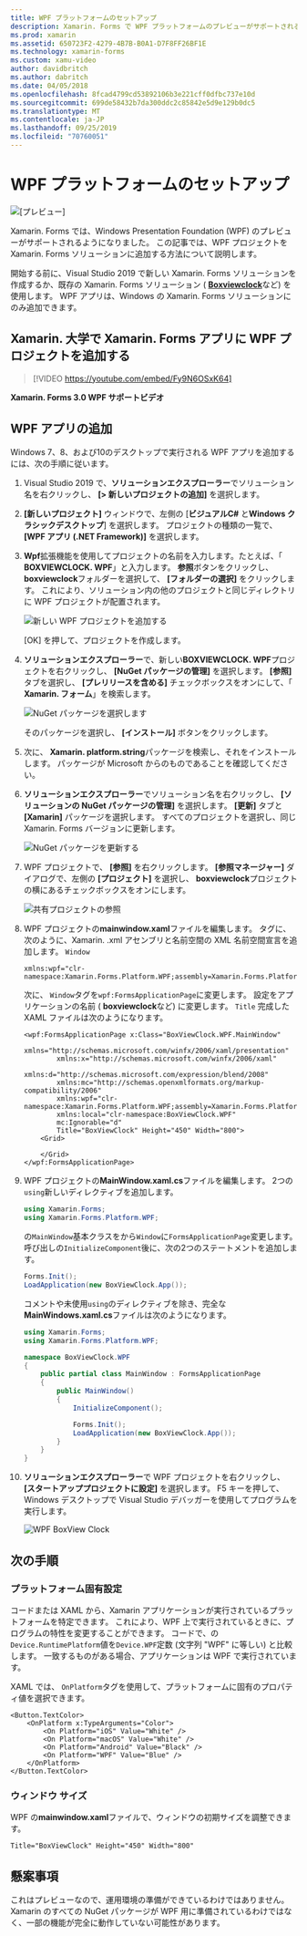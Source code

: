 ```yaml
---
title: WPF プラットフォームのセットアップ
description: Xamarin. Forms で WPF プラットフォームのプレビューがサポートされるようになりました
ms.prod: xamarin
ms.assetid: 650723F2-4279-4B7B-B0A1-D7F8FF26BF1E
ms.technology: xamarin-forms
ms.custom: xamu-video
author: davidbritch
ms.author: dabritch
ms.date: 04/05/2018
ms.openlocfilehash: 8fcad4799cd53892106b3e221cff0dfbc737e10d
ms.sourcegitcommit: 699de58432b7da300ddc2c85842e5d9e129b0dc5
ms.translationtype: MT
ms.contentlocale: ja-JP
ms.lasthandoff: 09/25/2019
ms.locfileid: "70760051"
---
```

# <a name="wpf-platform-setup"></a>WPF プラットフォームのセットアップ

![[プレビュー]](~/media/shared/preview.png)

Xamarin. Forms では、Windows Presentation Foundation (WPF) のプレビューがサポートされるようになりました。 この記事では、WPF プロジェクトを Xamarin. Forms ソリューションに追加する方法について説明します。

開始する前に、Visual Studio 2019 で新しい Xamarin. Forms ソリューションを作成するか、既存の Xamarin. Forms ソリューション ( [**Boxviewclock**](https://docs.microsoft.com/samples/xamarin/xamarin-forms-samples/boxview-boxviewclock)など) を使用します。 WPF アプリは、Windows の Xamarin. Forms ソリューションにのみ追加できます。

## <a name="add-a-wpf-project-to-a-xamarinforms-app-with-xamarinuniversity"></a>Xamarin. 大学で Xamarin. Forms アプリに WPF プロジェクトを追加する

> [!VIDEO https://youtube.com/embed/Fy9N6OSxK64]

**Xamarin. Forms 3.0 WPF サポートビデオ**

## <a name="adding-a-wpf-app"></a>WPF アプリの追加

Windows 7、8、および10のデスクトップで実行される WPF アプリを追加するには、次の手順に従います。

1. Visual Studio 2019 で、**ソリューションエクスプローラー**でソリューション名を右クリックし、 **[> 新しいプロジェクトの追加]** を選択します。

2. **[新しいプロジェクト]** ウィンドウで、左側の [**ビジュアルC#** と**Windows クラシックデスクトップ**] を選択します。 プロジェクトの種類の一覧で、 **[WPF アプリ (.NET Framework)]** を選択します。 

3. **Wpf**拡張機能を使用してプロジェクトの名前を入力します。たとえば、「 **BOXVIEWCLOCK. WPF**」と入力します。 **参照**ボタンをクリックし、 **boxviewclock**フォルダーを選択して、 **[フォルダーの選択]** をクリックします。 これにより、ソリューション内の他のプロジェクトと同じディレクトリに WPF プロジェクトが配置されます。

    ![新しい WPF プロジェクトを追加する](wpf-images/add-new-project.png "新しい WPF プロジェクトを追加する")

    [OK] を押して、プロジェクトを作成します。

4. **ソリューションエクスプローラー**で、新しい**BOXVIEWCLOCK. WPF**プロジェクトを右クリックし、 **[NuGet パッケージの管理]** を選択します。 **[参照]** タブを選択し、 **[プレリリースを含める]** チェックボックスをオンにして、「 **Xamarin. フォーム**」を検索します。

    ![NuGet パッケージを選択します](wpf-images/select-nuget-package.png "NuGet パッケージを選択します")

    そのパッケージを選択し、 **[インストール]** ボタンをクリックします。

5. 次に、 **Xamarin. platform.string**パッケージを検索し、それをインストールします。 パッケージが Microsoft からのものであることを確認してください。

6. **ソリューションエクスプローラー**でソリューション名を右クリックし、 **[ソリューションの NuGet パッケージの管理]** を選択します。 **[更新]** タブと **[Xamarin]** パッケージを選択します。 すべてのプロジェクトを選択し、同じ Xamarin. Forms バージョンに更新します。

    ![NuGet パッケージを更新する](wpf-images/update-nuget-package.png "NuGet パッケージを更新する") 

7. WPF プロジェクトで、 **[参照]** を右クリックします。 **[参照マネージャー]** ダイアログで、左側の **[プロジェクト]** を選択し、 **boxviewclock**プロジェクトの横にあるチェックボックスをオンにします。

    ![共有プロジェクトの参照](wpf-images/reference-shared-project.png "共有プロジェクトの参照")

8. WPF プロジェクトの**mainwindow.xaml**ファイルを編集します。 タグに、次のように、Xamarin. .xml アセンブリと名前空間の XML 名前空間宣言を追加します。 `Window`

    ```xaml
    xmlns:wpf="clr-namespace:Xamarin.Forms.Platform.WPF;assembly=Xamarin.Forms.Platform.WPF"
    ```

    次に、 `Window`タグを`wpf:FormsApplicationPage`に変更します。 設定をアプリケーションの名前 ( **boxviewclock**など) に変更します。 `Title` 完成した XAML ファイルは次のようになります。

    ```xaml
    <wpf:FormsApplicationPage x:Class="BoxViewClock.WPF.MainWindow"
            xmlns="http://schemas.microsoft.com/winfx/2006/xaml/presentation"
            xmlns:x="http://schemas.microsoft.com/winfx/2006/xaml"
            xmlns:d="http://schemas.microsoft.com/expression/blend/2008"
            xmlns:mc="http://schemas.openxmlformats.org/markup-compatibility/2006"
            xmlns:wpf="clr-namespace:Xamarin.Forms.Platform.WPF;assembly=Xamarin.Forms.Platform.WPF"
            xmlns:local="clr-namespace:BoxViewClock.WPF"
            mc:Ignorable="d"
            Title="BoxViewClock" Height="450" Width="800">
        <Grid>
        
        </Grid>
    </wpf:FormsApplicationPage>
    ```

9. WPF プロジェクトの**MainWindow.xaml.cs**ファイルを編集します。 2つの`using`新しいディレクティブを追加します。

    ```csharp
    using Xamarin.Forms;
    using Xamarin.Forms.Platform.WPF;
    ```

    の`MainWindow`基本クラスをから`Window`に`FormsApplicationPage`変更します。 呼び出しの`InitializeComponent`後に、次の2つのステートメントを追加します。

    ```csharp
    Forms.Init();
    LoadApplication(new BoxViewClock.App());
    ```
    
    コメントや未使用`using`のディレクティブを除き、完全な**MainWindows.xaml.cs**ファイルは次のようになります。

    ```csharp
    using Xamarin.Forms;
    using Xamarin.Forms.Platform.WPF;

    namespace BoxViewClock.WPF
    {
        public partial class MainWindow : FormsApplicationPage
        {
            public MainWindow()
            {
                InitializeComponent();

                Forms.Init();
                LoadApplication(new BoxViewClock.App());
            }
        }
    }
    ```

10. **ソリューションエクスプローラー**で WPF プロジェクトを右クリックし、 **[スタートアッププロジェクトに設定]** を選択します。 F5 キーを押して、Windows デスクトップで Visual Studio デバッガーを使用してプログラムを実行します。

    ![WPF BoxView Clock](wpf-images/wpf-boxviewclock.png "WPF BoxView Clock" )

## <a name="next-steps"></a>次の手順

### <a name="platform-specifics"></a>プラットフォーム固有設定

コードまたは XAML から、Xamarin アプリケーションが実行されているプラットフォームを特定できます。 これにより、WPF 上で実行されているときに、プログラムの特性を変更することができます。 コードで、の`Device.RuntimePlatform`値を`Device.WPF`定数 (文字列 "WPF" に等しい) と比較します。 一致するものがある場合、アプリケーションは WPF で実行されています。

XAML では、 `OnPlatform`タグを使用して、プラットフォームに固有のプロパティ値を選択できます。

```xaml
<Button.TextColor>
    <OnPlatform x:TypeArguments="Color">
        <On Platform="iOS" Value="White" />
        <On Platform="macOS" Value="White" />
        <On Platform="Android" Value="Black" />
        <On Platform="WPF" Value="Blue" />
    </OnPlatform>
</Button.TextColor>
```

### <a name="window-size"></a>ウィンドウ サイズ

WPF の**mainwindow.xaml**ファイルで、ウィンドウの初期サイズを調整できます。

```xaml
Title="BoxViewClock" Height="450" Width="800"
```

## <a name="issues"></a>懸案事項

これはプレビューなので、運用環境の準備ができているわけではありません。 Xamarin のすべての NuGet パッケージが WPF 用に準備されているわけではなく、一部の機能が完全に動作していない可能性があります。
